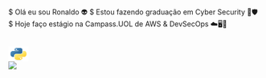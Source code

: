 $ Olá eu sou Ronaldo 👽
$ Estou fazendo graduação em Cyber Security 🤖🛡️
$ Hoje faço estágio na Campass.UOL de AWS & DevSecOps ☁️🖥️🛜



<div style="display: inline_block"><br>
  
  <img align="center" alt="Rafa-Python" height="30" width="40" src="https://raw.githubusercontent.com/devicons/devicon/master/icons/python/python-original.svg">





 <div> 
  <a href="https:https://www.linkedin.com/in/ronaldo-sousa-7904b61a2/" target="_blank"><img src="https://img.shields.io/badge/-LinkedIn-%230077B5?style=for-the-badge&logo=linkedin&logoColor=white" target="_blank"></a> 

